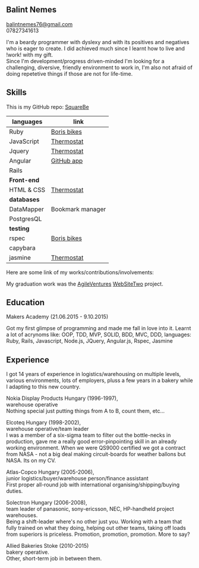 Balint Nemes
---
balintnemes76@gmail.com<br/>07827341613

I'm a beardy programmer with dyslexy and with its positives and negatives who is eager to create. I did achieved much since I learnt how to live and !work! with my gift.<br/> Since I'm development/progress driven-minded I'm looking for a challenging, diversive, friendly environment to work in, I'm also not afraid of doing repetetive things if those are not for life-time.

Skills
---

This is my GitHub repo: [SquareBe](https://github.com/squarebe)

languages | link
--- | ---
Ruby | [Boris bikes](https://github.com/squarebe/boris-bikes-weekend)
JavaScript | [Thermostat](https://github.com/squarebe/Thermostat2)
Jquery | [Thermostat](https://github.com/squarebe/Thermostat2)
Angular | [GitHub app](https://github.com/squarebe/GitUserApp2)
Rails | 
**Front-end** | 
HTML & CSS | [Thermostat](https://github.com/squarebe/Thermostat2)
**databases** | 
DataMapper | Bookmark manager
PostgresQL | 
**testing** | 
rspec | [Boris bikes](https://github.com/squarebe/boris-bikes-weekend)
capybara | 
jasmine | [Thermostat](https://github.com/squarebe/Thermostat2)

Here are some link of my works/contributions/involvements:

My graduation work was the [AgileVentures](http://www.agileventures.org/) [WebSiteTwo](https://evening-oasis-1495.herokuapp.com/) project.

Education
---

Makers Academy (21.06.2015 - 9.10.2015)

Got my first glimpse of programming and made me fall in love into it. Learnt a lot of acrynoms like: OOP, TDD, MVP, SOLID, BDD, MVC, DDD, languages: Ruby, Rails, Javascript, Node.js, JQuery, Angular.js, Rspec, Jasmine

Experience
---

I got 14 years of experience in logistics/warehousing on multiple levels, various environments, lots of employers, pluss a few years in a bakery while I adapting to this new country.

Nokia Display Products Hungary (1996-1997),<br/>warehouse operative<br/>Nothing special just putting things from A to B, count them, etc...

Elcoteq Hungary (1998-2002),<br/>warehouse operative/team leader<br/>I was a member of a six-sigma team to filter out the bottle-necks in production, gave me a really good error-pinpointing skill in an already working environment. When we were QS9000 certified we got a contract from NASA - not a big deal making circuit-boards for weather ballons but NASA. Its on my CV.

Atlas-Copco Hungary (2005-2006),<br/>junior logistics/buyer/warehouse person/finance assistant<br/>First proper all-round job with international organising/shipping/buying duties.

Solectron Hungary (2006-2008),<br/>team leader of panasonic, sony-ericsson, NEC, HP-handheld project warehouses.<br/>Being a shift-leader where's no other just you. Working with a team that fully trained on what they doing, helping out other teams, taking off loads from superiors is priceless. Promotion, promotion, promotion. More to say?

Allied Bakeries Stoke (2010-2015)<br/>bakery operative.<br/>Other, short-term job in between them.
